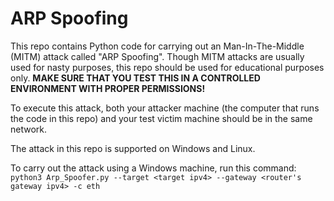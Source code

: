 # ARP Spoofing

This repo contains Python code for carrying out an Man-In-The-Middle (MITM) attack called "ARP Spoofing". Though MITM attacks are usually used for nasty purposes, this repo should be used for educational purposes only. <strong> MAKE SURE THAT YOU TEST THIS IN A CONTROLLED ENVIRONMENT WITH PROPER PERMISSIONS!</strong> 
<br>

To execute this attack, both your attacker machine (the computer that runs the code in this repo) and your test victim machine should be in the same network. 

The attack in this repo is supported on Windows and Linux.

To carry out the attack using a Windows machine, run this command:<br>
`python3 Arp_Spoofer.py --target <target ipv4> --gateway <router's gateway ipv4> -c eth`